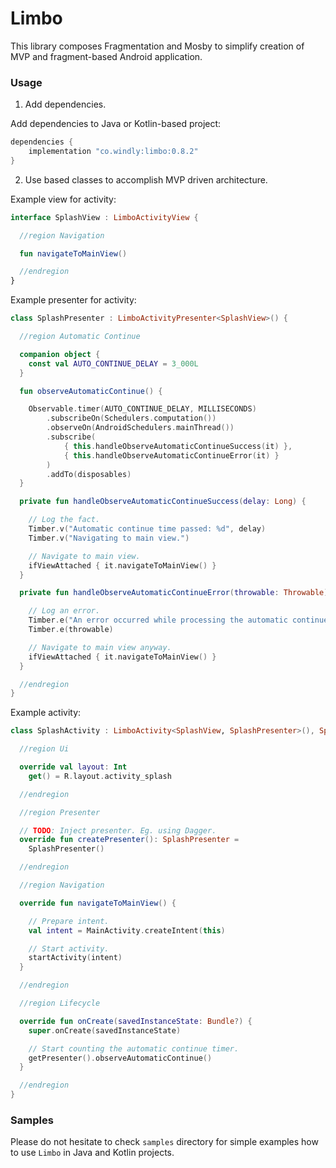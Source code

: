 # Limbo

This library composes Fragmentation and Mosby to simplify creation of MVP and fragment-based Android application.

### Usage

1. Add dependencies.

Add dependencies to Java or Kotlin-based project:

```groovy
dependencies {
    implementation "co.windly:limbo:0.8.2"
}
```

2. Use based classes to accomplish MVP driven architecture.

Example view for activity:

```kotlin
interface SplashView : LimboActivityView {

  //region Navigation

  fun navigateToMainView()

  //endregion
}
```

Example presenter for activity:

```kotlin
class SplashPresenter : LimboActivityPresenter<SplashView>() {

  //region Automatic Continue

  companion object {
    const val AUTO_CONTINUE_DELAY = 3_000L
  }

  fun observeAutomaticContinue() {

    Observable.timer(AUTO_CONTINUE_DELAY, MILLISECONDS)
        .subscribeOn(Schedulers.computation())
        .observeOn(AndroidSchedulers.mainThread())
        .subscribe(
            { this.handleObserveAutomaticContinueSuccess(it) },
            { this.handleObserveAutomaticContinueError(it) }
        )
        .addTo(disposables)
  }

  private fun handleObserveAutomaticContinueSuccess(delay: Long) {

    // Log the fact.
    Timber.v("Automatic continue time passed: %d", delay)
    Timber.v("Navigating to main view.")

    // Navigate to main view.
    ifViewAttached { it.navigateToMainView() }
  }

  private fun handleObserveAutomaticContinueError(throwable: Throwable) {

    // Log an error.
    Timber.e("An error occurred while processing the automatic continue delay.")
    Timber.e(throwable)

    // Navigate to main view anyway.
    ifViewAttached { it.navigateToMainView() }
  }

  //endregion
}
```

Example activity:

```kotlin
class SplashActivity : LimboActivity<SplashView, SplashPresenter>(), SplashView {

  //region Ui

  override val layout: Int
    get() = R.layout.activity_splash

  //endregion

  //region Presenter

  // TODO: Inject presenter. Eg. using Dagger.
  override fun createPresenter(): SplashPresenter =
    SplashPresenter()

  //endregion

  //region Navigation

  override fun navigateToMainView() {

    // Prepare intent.
    val intent = MainActivity.createIntent(this)

    // Start activity.
    startActivity(intent)
  }

  //endregion

  //region Lifecycle

  override fun onCreate(savedInstanceState: Bundle?) {
    super.onCreate(savedInstanceState)

    // Start counting the automatic continue timer.
    getPresenter().observeAutomaticContinue()
  }

  //endregion
}
```

### Samples

Please do not hesitate to check `samples` directory for simple examples how to use `Limbo` in Java and Kotlin projects.
